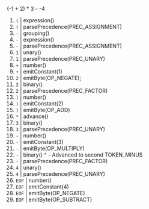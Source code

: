 (-1 + 2) * 3 - -4

1.  `(`   | expression()
2.  `(`   |  parsePrecedence(PREC_ASSIGNMENT)
3.  `-`   |   grouping()
4.  `-`   |    expression()
5.  `-`   |     parsePrecedence(PREC_ASSIGNMENT) 
6.  `1`   |      unary()
7.  `1`   |       parsePrecedence(PREC_UNARY)
8.  `+`   |        number()
9.  `+`   |         emitConstant(1)
10. `2`   |       emitByte(OP_NEGATE); 
11. `2`   |      binary() 
12. `2`   |       parsePrecedence(PREC_FACTOR)
13. `)`   |        number()
14. `)`   |         emitConstant(2)
15. `)`   |       emitByte(OP_ADD)
16. `*`   |   advance()
17. `3`   |   binary()
18. `3`   |    parsePrecedence(PREC_UNARY)
19. `-`   |     number()
20. `-`   |      emitConstant(3)
21. `-`   |    emitByte(OP_MULTIPLY)
22. `-`   |   binary()
     ^ - Advanced to second TOKEN_MINUS
23. `-`   |    parsePrecedence(PREC_FACTOR)
24. `4`   |     unary()
25. `4`   |      parsePrecedence(PREC_UNARY)
26. `EOF` |       number()
27. `EOF` |        emitConstant(4)
28. `EOF` |      emitByte(OP_NEGATE)
29. `EOF` |    emitByte(OP_SUBTRACT)

